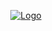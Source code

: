 <p align="center">
  <a href="https://ikaroyo.github.io/PDF-Merge/">
    <img src="https://ikaroyo.github.io/PDF-Merge/src/logo-osm.png" alt="Logo">
  </a>
</p>
